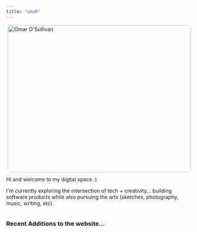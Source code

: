 ```yaml
---
title: "omaR"
---
```


<div style="overflow: hidden; margin: 0; max-width: 100%;">
  <img src="/uploads/photo-1756986186031.jpg" alt="Omar O'Sullivan" style="float: right !important; width: 500px !important; height: 400px !important; object-fit: cover !important; border-radius: 8px !important; margin-left: 20px !important; margin-bottom: 10px !important; clear: right !important; display: inline-block !important; margin-top: 0 !important;">
  
  <p>Hi and welcome to my digital space :)</p>
  
  <p>I'm currently exploring the intersection of tech + creativity... building software products while also pursuing the arts (sketches, photography, music, writing, etc).</p>
</div>

<div>
<h3>Recent Additions to the website...</h3>
</div>


